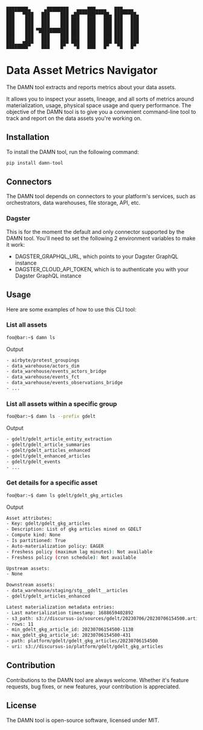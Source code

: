     ████████▄     ▄████████   ▄▄▄▄███▄▄▄▄   ███▄▄▄▄   
    ███   ▀███   ███    ███ ▄██▀▀▀███▀▀▀██▄ ███▀▀▀██▄ 
    ███    ███   ███    ███ ███   ███   ███ ███   ███ 
    ███    ███   ███    ███ ███   ███   ███ ███   ███ 
    ███    ███ ▀███████████ ███   ███   ███ ███   ███ 
    ███    ███   ███    ███ ███   ███   ███ ███   ███ 
    ███   ▄███   ███    ███ ███   ███   ███ ███   ███ 
    ████████▀    ███    █▀   ▀█   ███   █▀   ▀█   █▀                                                 

# Data Asset Metrics Navigator
The DAMN tool extracts and reports metrics about your data assets.

It allows you to inspect your assets, lineage, and all sorts of metrics around materialization, usage, physical space usage and query performance. The objective of the DAMN tool is to give you a convenient command-line tool to track and report on the data assets you're working on.

## Installation
To install the DAMN tool, run the following command:

```bash
pip install damn-tool
```

## Connectors
The DAMN tool depends on connectors to your platform's services, such as orchestrators, data warehouses, file storage, API, etc.

### Dagster
This is for the moment the default and only connector supported by the DAMN tool. You'll need to set the following 2 environment variables to make it work:
- DAGSTER_GRAPHQL_URL, which points to your Dagster GraphQL instance
- DAGSTER_CLOUD_API_TOKEN, which is to authenticate you with your Dagster GraphQL instance


## Usage
Here are some examples of how to use this CLI tool:

### List all assets
```bash
foo@bar:~$ damn ls
```

Output
```bash
- airbyte/protest_groupings
- data_warehouse/actors_dim
- data_warehouse/events_actors_bridge
- data_warehouse/events_fct
- data_warehouse/events_observations_bridge
- ...
```

### List all assets within a specific group
```bash
foo@bar:~$ damn ls --prefix gdelt
```

Output
```bash
- gdelt/gdelt_article_entity_extraction
- gdelt/gdelt_article_summaries
- gdelt/gdelt_articles_enhanced
- gdelt/gdelt_enhanced_articles
- gdelt/gdelt_events
- ...
```

### Get details for a specific asset
```bash
foo@bar:~$ damn ls gdelt/gdelt_gkg_articles
```

Output
```bash
Asset attributes:
- Key: gdelt/gdelt_gkg_articles
- Description: List of gkg articles mined on GDELT
- Compute kind: None
- Is partitioned: True
- Auto-materialization policy: EAGER
- Freshess policy (maximum lag minutes): Not available
- Freshess policy (cron schedule): Not available

Upstream assets:
- None

Downstream assets:
- data_warehouse/staging/stg__gdelt__articles
- gdelt/gdelt_articles_enhanced

Latest materialization metadata entries:
- Last materialization timestamp: 1688659402892
- s3_path: s3://discursus-io/sources/gdelt/20230706/20230706154500.articles.csv
- rows: 11
- min_gdelt_gkg_article_id: 20230706154500-1138
- max_gdelt_gkg_article_id: 20230706154500-431
- path: platform/gdelt/gdelt_gkg_articles/20230706154500
- uri: s3://discursus-io/platform/gdelt/gdelt_gkg_articles
```


## Contribution
Contributions to the DAMN tool are always welcome. Whether it's feature requests, bug fixes, or new features, your contribution is appreciated.


## License
The DAMN tool is open-source software, licensed under MIT.